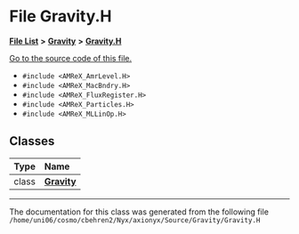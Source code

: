 
# File Gravity.H


[**File List**](files.md) **>** [**Gravity**](dir_fdbf5007869eac89a42b1cd44aeda050.md) **>** [**Gravity.H**](Gravity_8H.md)

[Go to the source code of this file.](Gravity_8H_source.md)



* `#include <AMReX_AmrLevel.H>`
* `#include <AMReX_MacBndry.H>`
* `#include <AMReX_FluxRegister.H>`
* `#include <AMReX_Particles.H>`
* `#include <AMReX_MLLinOp.H>`










## Classes

| Type | Name |
| ---: | :--- |
| class | [**Gravity**](classGravity.md) <br> |














------------------------------
The documentation for this class was generated from the following file `/home/uni06/cosmo/cbehren2/Nyx/axionyx/Source/Gravity/Gravity.H`